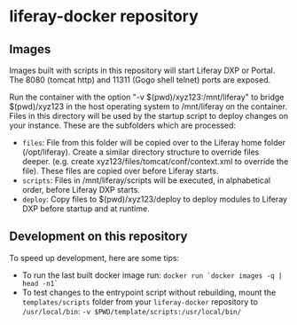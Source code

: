 # liferay-docker repository

## Images
Images built with scripts in this repository will start Liferay DXP or Portal. The 8080 (tomcat http) and 11311 (Gogo shell telnet) ports are exposed.

Run the container with the option "-v $(pwd)/xyz123:/mnt/liferay" to bridge $(pwd)/xyz123 in the host operating system to /mnt/liferay on the container. Files in this directory will be used by the startup script to deploy changes on your instance. These are the subfolders which are processed:
 - `files`: File from this folder will be copied over to the Liferay home folder (/opt/liferay). Create a similar directory structure to override files deeper. (e.g. create xyz123/files/tomcat/conf/context.xml to override the file). These files are copied over before Liferay starts.
 - `scripts`: Files in /mnt/liferay/scripts will be executed, in alphabetical order, before Liferay DXP starts.
 - `deploy`: Copy files to $(pwd)/xyz123/deploy to deploy modules to Liferay DXP before startup and at runtime.

## Development on this repository
To speed up development, here are some tips:
 - To run the last built docker image run: ``docker run `docker images -q | head -n1` ``
 - To test changes to the entrypoint script without rebuilding, mount the `templates/scripts` folder from your `liferay-docker` repository to `/usr/local/bin`: `-v $PWD/template/scripts:/usr/local/bin/`
